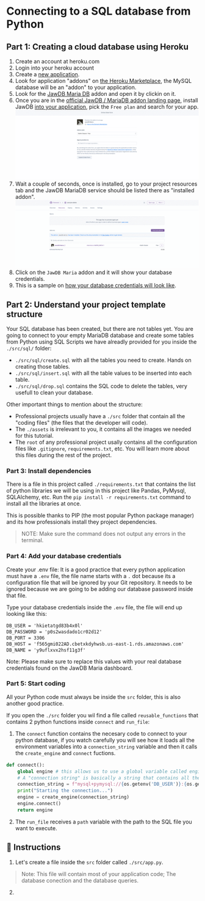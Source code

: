 # Connecting to a SQL database from Python

## Part 1: Creating a cloud database using Heroku

1. Create an account at heroku.com
2. Login into your heroku account
3. Create a [new application](https://dashboard.heroku.com/new-app).
4. Look for application "addons" on [the Heroku Marketplace]( https://elements.heroku.com/addons), the MySQL database will be an "addon" to your application.
5. Look for the [JawDB Maria DB](./assets/jawdb.png) addon and open it by clickin on it.
6. Once you are in the [official JawDB / MariaDB addon landing page](https://elements.heroku.com/addons/jawsdb-maria), install JawDB [into your application](./assets/mariadb.png), pick the `Free plan` and search for your app.
![install jawdb](./assets/dyml1T8uI3.gif)
7. Wait a couple of seconds, once is installed, go to your project resources tab and the JawDB MariaDB service should be listed there as "installed addon".
![install jawdb](./assets/bjEDNLpKKq.gif)
8. Click on the `JawDB Maria` addon and it will show your database credentials.
9. This is a sample on [how your database credentials will look like](./assets/JawsDB.png).


## Part 2: Understand your project template structure

Your SQL database has been created, but there are not tables yet. You are going to connect to your empty MariaDB database and create some tables from Python using SQL Scripts we have alreadly provided for you inside the `./src/sql/` folder:

- `./src/sql/create.sql` with all the tables you need to create. Hands on creating those tables.
- `./src/sql/insert.sql` with all the table values to be inserted into each table.
- `./src/sql/drop.sql` contains the SQL code to delete the tables, very usefull to clean your database.

Other important things to mention about the structure:

- Professional projects usually have a `./src` folder that contain all the "coding files" (the files that the developer will code).
- The `./assets` is irrelevant to you, it contains all the images we needed for this tutorial.
- The `root` of any professional project usally contains all the configuration files like `.gitignore`, `requirements.txt`, etc. You will learn more about this files during the rest of the project.

### Part 3: Install dependencies

There is a file in this project called `./requirements.txt` that contains the list of python libraries we will be using in this project like Pandas, PyMysql, SQLAlchemy, etc. Run the `pip install -r requirements.txt` command to install all the libraries at once.

This is possible thanks to PIP (the most popular Python package manager) and its how professionals install they project dependencies.

> NOTE: Make sure the command does not output any errors in the terminal.

### Part 4: Add your database credentials 

Create your .env file: It is a good practice that every python application must have a `.env` file, the file name starts with a `.` dot because its a configuration file that will be ignored by your Git repository. It needs to be ignored because we are going to be adding our database password inside that file. 

Type your database credentials inside the `.env` file, the file will end up looking like this:

```
DB_USER = 'hkietatgd83b4x0l'
DB_PASSWORD = 'p0s2wasdado1cr02d12'
DB_PORT = 3306
DB_HOST = 'f565gmi022AD.cbetxkdyhwsb.us-east-1.rds.amazonaws.com'
DB_NAME = 'y9uflxvx2hsf11g3f'
```

Note: Please make sure to replace this values with your real database credentials found on the JawDB Maria dashboard.

### Part 5: Start coding

All your Python code must always be inside the `src` folder, this is also another good practice.

If you open the `./src` folder you wil find a file called `reusable_functions` that contains 2 python functions inside `connect` and `run_file`:

1. The `connect` function contains the necesary code to connect to your python database, if you watch carefully you will see how it loads all the environment variables into a `connection_string` variable and then it calls the `create_engine` and `connect` fuctions.

```py
def connect():
    global engine # this allows us to use a global variable called engine
    # A "connection string" is basically a string that contains all the databse credentials together
    connection_string = f"mysql+pymysql://{os.getenv('DB_USER')}:{os.getenv('DB_PASSWORD')}@{os.getenv('DB_HOST')}/{os.getenv('DB_NAME')}?autocommit=true"
    print("Starting the connection...")
    engine = create_engine(connection_string)
    engine.connect()
    return engine
```

2. The `run_file` receives a `path` variable with the path to the SQL file you want to execute.

## 📝 Instructions

1. Let's create a file inside the `src` folder called `./src/app.py`.

> Note: This file will contain most of your application code; The database conection and the database queries.

2. 





